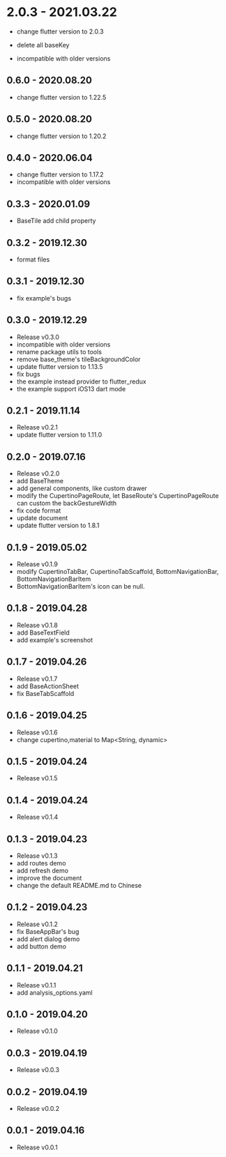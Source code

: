# 2.0.3 - 2021.03.22

- change flutter version to 2.0.3

- delete all baseKey

- incompatible with older versions

## 0.6.0 - 2020.08.20

- change flutter version to 1.22.5

## 0.5.0 - 2020.08.20

- change flutter version to 1.20.2

## 0.4.0 - 2020.06.04

- change flutter version to 1.17.2
- incompatible with older versions

## 0.3.3 - 2020.01.09

- BaseTile add child property

## 0.3.2 - 2019.12.30

- format files

## 0.3.1 - 2019.12.30

- fix example's bugs

## 0.3.0 - 2019.12.29

- Release v0.3.0
- incompatible with older versions
- rename package utils to tools
- remove base_theme's tileBackgroundColor
- update flutter version to 1.13.5
- fix bugs
- the example instead provider to flutter_redux
- the example support iOS13 dart mode

## 0.2.1 - 2019.11.14

- Release v0.2.1
- update flutter version to 1.11.0

## 0.2.0 - 2019.07.16

- Release v0.2.0
- add BaseTheme
- add general components, like custom drawer
- modify the CupertinoPageRoute, let BaseRoute's CupertinoPageRoute can custom the backGestureWidth
- fix code format
- update document
- update flutter version to 1.8.1

## 0.1.9 - 2019.05.02

- Release v0.1.9
- modify CupertinoTabBar, CupertinoTabScaffold, BottomNavigationBar, BottomNavigationBarItem
- BottomNavigationBarItem's icon can be null.

## 0.1.8 - 2019.04.28

- Release v0.1.8
- add BaseTextField
- add example's screenshot

## 0.1.7 - 2019.04.26

- Release v0.1.7
- add BaseActionSheet
- fix BaseTabScaffold

## 0.1.6 - 2019.04.25

- Release v0.1.6
- change cupertino,material to Map<String, dynamic>

## 0.1.5 - 2019.04.24

- Release v0.1.5

## 0.1.4 - 2019.04.24

- Release v0.1.4

## 0.1.3 - 2019.04.23

- Release v0.1.3
- add routes demo
- add refresh demo
- improve the document
- change the default README.md to Chinese

## 0.1.2 - 2019.04.23

- Release v0.1.2
- fix BaseAppBar's bug
- add alert dialog demo
- add button demo

## 0.1.1 - 2019.04.21

- Release v0.1.1
- add analysis_options.yaml

## 0.1.0 - 2019.04.20

- Release v0.1.0

## 0.0.3 - 2019.04.19

- Release v0.0.3

## 0.0.2 - 2019.04.19

- Release v0.0.2

## 0.0.1 - 2019.04.16

- Release v0.0.1
